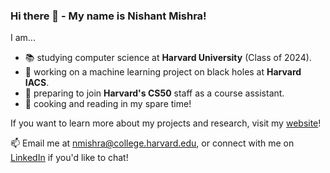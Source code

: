 ### Hi there 👋 - My name is Nishant Mishra!

I am...
- 📚 studying computer science at **Harvard University** (Class of 2024).
- 🌌 working on a machine learning project on black holes at **Harvard IACS**.
- 🏫 preparing to join **Harvard's CS50** staff as a course assistant.
- 🎉 cooking and reading in my spare time!

If you want to learn more about my projects and research, visit my [website](https://nmishra459.github.io/)!

📫 Email me at nmishra@college.harvard.edu, or connect with me on [LinkedIn](https://www.linkedin.com/in/nmishra2024/) if you'd like to chat!
